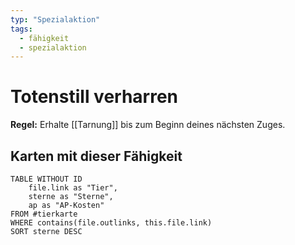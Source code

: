 ```yaml
---
typ: "Spezialaktion"
tags:   
  - fähigkeit
  - spezialaktion
---  
```


# Totenstill verharren

**Regel:** Erhalte [[Tarnung]] bis zum Beginn deines nächsten Zuges.

## Karten mit dieser Fähigkeit  
```dataview 
TABLE WITHOUT ID   
	file.link as "Tier",  
	sterne as "Sterne",   
	ap as "AP-Kosten" 
FROM #tierkarte 
WHERE contains(file.outlinks, this.file.link) 
SORT sterne DESC